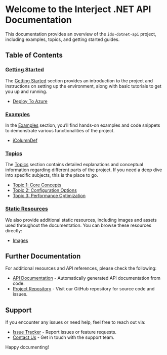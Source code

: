 # Welcome to the Interject .NET API Documentation

This documentation provides an overview of the `ids-dotnet-api` project, including examples, topics, and getting started guides.

## Table of Contents

### [Getting Started](pages/getting_started/)

The [Getting Started](pages/getting_started/) section provides an introduction to the project and instructions on setting up the environment, along with basic tutorials to get you up and running.

- [Deploy To Azure](../pages/getting_started/DeployToAzure.html)

### [Examples](pages/examples/)

In the [Examples](pages/examples/) section, you’ll find hands-on examples and code snippets to demonstrate various functionalities of the project.

- [jColumnDef](/source/pages/examples/jColumnDef.html)

### [Topics](pages/topics/)

The [Topics](pages/topics/) section contains detailed explanations and conceptual information regarding different parts of the project. If you need a deep dive into specific subjects, this is the place to go.

- [Topic 1: Core Concepts](pages/topics/core_concepts.md)
- [Topic 2: Configuration Options](pages/topics/configuration.md)
- [Topic 3: Performance Optimization](pages/topics/performance.md)

### [Static Resources](static/)

We also provide additional static resources, including images and assets used throughout the documentation. You can browse these resources directly:

- [Images](static/images/)

## Further Documentation

For additional resources and API references, please check the following:

- [API Documentation](api/index.md) - Automatically generated API documentation from code.
- [Project Repository](https://github.com/your-project) - Visit our GitHub repository for source code and issues.

## Support

If you encounter any issues or need help, feel free to reach out via:

- [Issue Tracker](https://github.com/your-project/issues) - Report issues or feature requests.
- [Contact Us](mailto:support@yourproject.com) - Get in touch with the support team.

Happy documenting!
